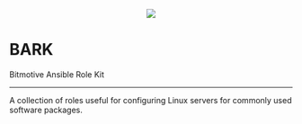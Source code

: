 
<p align="center">
  <img src="https://github.com/user-attachments/assets/71fbe886-fec9-4e74-938a-02eb257950b0" />
</p>

# BARK
Bitmotive Ansible Role Kit

---

A collection of roles useful for configuring Linux servers for commonly
used software packages.
